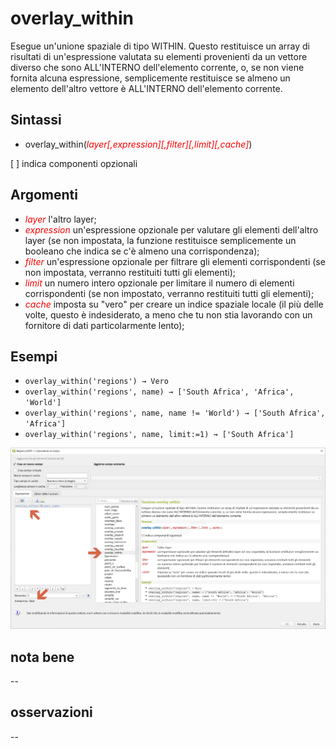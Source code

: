 # overlay_within

Esegue un'unione spaziale di tipo WITHIN. Questo restituisce un array di risultati di un'espressione valutata su elementi provenienti da un vettore diverso che sono ALL'INTERNO dell'elemento corrente, o, se non viene fornita alcuna espressione, semplicemente restituisce se almeno un elemento dell'altro vettore è ALL'INTERNO dell'elemento corrente.

## Sintassi

* overlay_within(_<span style="color:red;">layer[,expression][,filter][,limit][,cache]</span>_)

[ ] indica componenti opzionali

## Argomenti

* _<span style="color:red;">layer</span>_ l'altro layer;
* _<span style="color:red;">expression</span>_ un'espressione opzionale per valutare gli elementi dell'altro layer (se non impostata, la funzione restituisce semplicemente un booleano che indica se c'è almeno una corrispondenza);
* _<span style="color:red;">filter</span>_ un'espressione opzionale per filtrare gli elementi corrispondenti (se non impostata, verranno restituiti tutti gli elementi);
* _<span style="color:red;">limit</span>_ un numero intero opzionale per limitare il numero di elementi corrispondenti (se non impostato, verranno restituiti tutti gli elementi);
* _<span style="color:red;">cache</span>_ imposta su "vero" per creare un indice spaziale locale (il più delle volte, questo è indesiderato, a meno che tu non stia lavorando con un fornitore di dati particolarmente lento);

## Esempi

* `overlay_within('regions') → Vero`
* `overlay_within('regions', name) → ['South Africa', 'Africa', 'World']`
* `overlay_within('regions', name, name != 'World') → ['South Africa', 'Africa']`
* `overlay_within('regions', name, limit:=1) → ['South Africa']`


![](/img/geometria/refFunction/overlay_within.png)

## nota bene

--

## osservazioni

--
